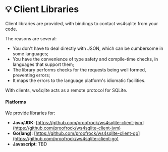 # 💡 Client Libraries

Client libraries are provided, with bindings to contact ws4sqlite from your code.

The reasons are several:

* You don't have to deal directly with JSON, which can be cumbersome in some languages;
* You have the convenience of type safety and compile-time checks, in languages that support them;
* The library performs checks for the requests being well formed, preventing errors;
* It maps the errors to the language platform's idiomatic facilities.

With clients, ws4qlite acts as a remote protocol for SQLite.

#### Platforms

We provide libraries for:

* **Java/JDK**: [https://github.com/proofrock/ws4sqlite-client-jvm](https://github.com/proofrock/ws4sqlite-client-jvm)
* **Go(lang)**: [https://github.com/proofrock/ws4sqlite-client-go](https://github.com/proofrock/ws4sqlite-client-go)
* **Javascript**: TBD

